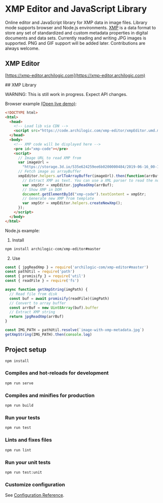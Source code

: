 # XMP Editor and JavaScript Library

Online editor and JavaScript library for XMP data in image files. Library mode supports browser and Node.js environments. [XMP](https://en.wikipedia.org/wiki/Extensible_Metadata_Platform) is a data format to store any set of standardized and custom metadata properties in digital documents and data sets. Currently reading and writing JPG images is supported. PNG and GIF support will be added later. Contributions are always welcome.

## XMP Editor

[https://xmp-editor.archilogic.com](https://xmp-editor.archilogic.com)

## XMP Library

WARNING: This is still work in progress. Expect API changes.

Browser example [(Open live demo)](https://codesandbox.io/s/xmp-editor-lib-browser-example-2gh88?fontsize=14&hidenavigation=1):

```html
<!DOCTYPE html>
<html>
  <head>
    <!-- Load lib via CDN -->
    <script src="https://code.archilogic.com/xmp-editor/xmpEditor.umd.min.js"></script>
  </head>
  <body>
    <!-- XMP code will be displayed here -->
    <pre id="xmp-code"></pre>
    <script>
      // Image URL to read XMP from
      var imageUrl =
        "https://storage.3d.io/535e624259ee6b0200000484/2019-06-16_00-16-32_1BCodw/004.jpg";
      // Fetch image as arrayBuffer
      xmpEditor.helpers.urlToArrayBuffer(imageUrl).then(function(arrBuf) {
        // Extract XMP as text. You can use a XML parser to read the nodes.
        var xmpStr = xmpEditor.jpgReadXmp(arrBuf);
        // Show XMP in DOM
        document.getElementById("xmp-code").textContent = xmpStr;
        // Generate new XMP from template
        var xmpStr = xmpEditor.helpers.createNewXmp();
      });
    </script>
  </body>
</html>
```

Node.js example:

1. Install 

```sh
npm install archilogic-com/xmp-editor#master
```

2. Use

```js
const { jpgReadXmp } = require('archilogic-com/xmp-editor#master')
const pathUtil = require('path')
const { promisify } = require('util')
const { readFile } = require('fs')

async function getXmpString(imgPath) {
  // Read file from disk
  const buf = await promisify(readFile)(imgPath)
  // Convert to array buffer
  const arrBuf = new Uint8Array(buf).buffer
  // Extract XMP string
  return jpgReadXmp(arrBuf)
}

const IMG_PATH = pathUtil.resolve(`image-with-xmp-metadata.jpg`)
getXmpString(IMG_PATH).then(console.log)
```

## Project setup
```
npm install
```

### Compiles and hot-reloads for development
```
npm run serve
```

### Compiles and minifies for production
```
npm run build
```

### Run your tests
```
npm run test
```

### Lints and fixes files
```
npm run lint
```

### Run your unit tests
```
npm run test:unit
```

### Customize configuration
See [Configuration Reference](https://cli.vuejs.org/config/).
